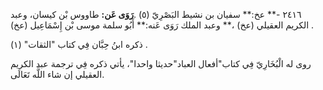 ٢٤١٦ -** عخ:** سفيان بن نشيط البَصْرِيّ (٥) .**رَوَى عَن:** طاووس بْن كيسان، وعبد الكريم العقيلي (عخ) ،** وعبد الملك رَوَى عَنه:** أَبُو سلمة موسى بْن إِسْمَاعِيل (عخ) .

ذكره ابنُ حِبَّان فِي كتاب "الثقات" (١) .

روى له الْبُخَارِيّ فِي كتاب"أفعال العباد"حديثا واحدا"، يأتي ذكره فِي ترجمة عبد الكريم العقيلي إن شاء اللَّه تَعَالَى.